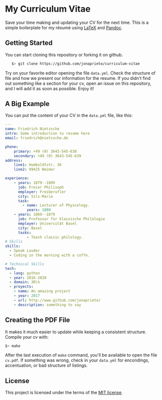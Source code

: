 # My Curriculum Vitae

Save your time making and updating your CV for the next time. 
This is a simple boilerplate for my résumé using [LaTeX](https://www.latex-project.org) and [Pandoc](http://pandoc.org).

## Getting Started
You can start cloning this repository or forking it on github.

```Bash
   $> git clone https://github.com/jonaprieto/curriculum-vitae
```

Try on your favorite editor opening the file `data.yml`. Check the structure
of file and how we present our information for the resume. 
If you didn't find out something like a section for your cv, open an
issue on this repository, and I will add it as soon as possible. Enjoy it!

## A Big Example

You can put the content of your CV in the `data.yml` file, like this:

```YAML
---
name: Friedrich Nietzsche
intro: Some introduction to resume here
email: friedrich@nietzsche.de

phone:
    primary: +49 (0) 3643-545-630
    secondary: +49 (0) 3643-545-639
address:
    line1: Humboldtstr. 36
    line2: 99425 Weimar

experience:
    - years: 1879--1889
      job: Freier Philisoph
      employer: Freiberufler
      city: Sils-Maria
      task:
        - name: Lecturer of Physcology.
          years: 1880
    - years: 1869--1879
      job: Professor für klassische Philologie
      employer: Universität Basel
      city: Basel
      tasks:
          - Teach classic philology.
# Skills
skills:
  - Speak Louder
  - Coding in the morning with a coffe.

# Technical Skills
tech:
  - lang: python
  - year: 2016-2020
  - domain: 30\%
  - proyects:
    - name: An amazing project
    - year: 2017
    - url: http://www.github.com/jonaprieto/
    - description: something to say
```

## Creating the PDF File

It makes it much easier to update while keeping a consistent structure.
Compile your cv with:

```Bash
$> make
```
After the last execution of `make` command, you'll be available to
open the file `cv.pdf`. If something was wrong, check in your `data.yml` for
encondings, accentuation, or bad structure of listings.


## License
This project is licensed under the terms of the [MIT license](https://opensource.org/licenses/MIT).
